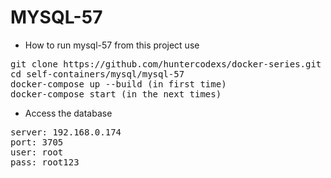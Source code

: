 # MYSQL-57

- How to run mysql-57 from this project use

<pre>
git clone https://github.com/huntercodexs/docker-series.git .
cd self-containers/mysql/mysql-57
docker-compose up --build (in first time)
docker-compose start (in the next times)
</pre>

- Access the database

<pre>
server: 192.168.0.174
port: 3705
user: root
pass: root123
</pre>